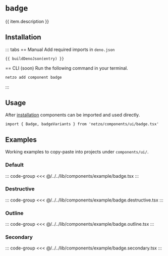 <script setup>
import SectionDocsCards from '@theme/components/sections/SectionDocsCards.vue'
import en from '~/locales/en.js'
import { ui } from '~/../lib/components/registry.ts'
import { buildDenoJson } from '~/src/utils.ts'
const item = en.components.find(({ uid }) => uid === 'badge')
const entry = ui.find(i => item.uid === i.name)
</script>

<div class="mb-5 w-75px h-75px"  :class="item.icon" />

# `badge`

{{ item.description }}

## Installation

::: tabs
== Manual
Add required imports in `deno.json`
```json-vue
{{ buildDenoJson(entry) }}
```
== CLI (soon)
Run the following command in your terminal.
```sh
netzo add component badge
```
:::

## Usage

After [installation](#installation) components can be imported and used directly.

```tsx
import { Badge, badgeVariants } from 'netzo/components/ui/badge.tsx'
```

## Examples

Working examples to copy-paste into projects under `components/ui/`.

### Default

::: code-group
<<< @/../../lib/components/example/badge.tsx
:::

### Destructive

::: code-group
<<< @/../../lib/components/example/badge.destructive.tsx
:::

### Outline

::: code-group
<<< @/../../lib/components/example/badge.outline.tsx
:::

### Secondary

::: code-group
<<< @/../../lib/components/example/badge.secondary.tsx
:::
